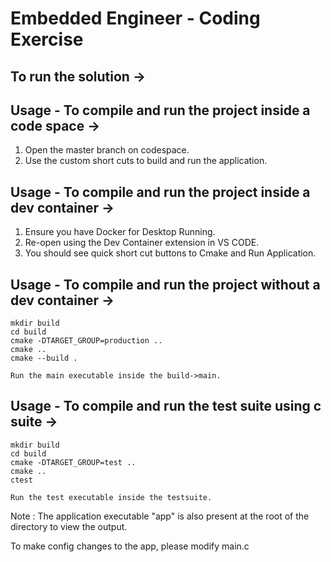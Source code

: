 # Embedded Engineer - Coding Exercise

## To run the solution ->

## Usage - To compile and run the project inside a code space ->

1. Open the master branch on codespace.
2. Use the custom short cuts to build and run the application.


## Usage - To compile and run the project inside a dev container ->

1. Ensure you have Docker for Desktop Running.
2. Re-open using the Dev Container extension in VS CODE.
3. You should see quick short cut buttons to Cmake and Run Application.

## Usage - To compile and run the project without a dev container ->
```
mkdir build
cd build 
cmake -DTARGET_GROUP=production ..
cmake .. 
cmake --build .

Run the main executable inside the build->main.
```

## Usage - To compile and run the test suite using c suite ->
```
mkdir build
cd build 
cmake -DTARGET_GROUP=test ..
cmake .. 
ctest

Run the test executable inside the testsuite.
```

Note : The application executable "app" is also present at the root of the directory to view the output. 

To make config changes to the app, please modify main.c 